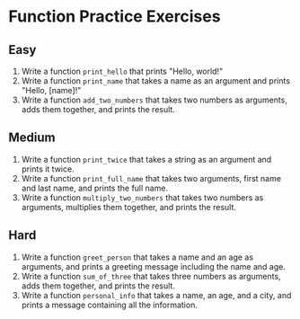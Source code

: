 # Function Practice Exercises

## Easy
1. Write a function `print_hello` that prints "Hello, world!"
2. Write a function `print_name` that takes a name as an argument and prints "Hello, [name]!"
3. Write a function `add_two_numbers` that takes two numbers as arguments, adds them together, and prints the result.

## Medium
1. Write a function `print_twice` that takes a string as an argument and prints it twice.
2. Write a function `print_full_name` that takes two arguments, first name and last name, and prints the full name.
3. Write a function `multiply_two_numbers` that takes two numbers as arguments, multiplies them together, and prints the result.

## Hard
1. Write a function `greet_person` that takes a name and an age as arguments, and prints a greeting message including the name and age.
2. Write a function `sum_of_three` that takes three numbers as arguments, adds them together, and prints the result.
3. Write a function `personal_info` that takes a name, an age, and a city, and prints a message containing all the information.
